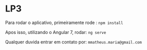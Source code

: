# LP3

Para rodar o aplicativo, primeiramente rode :
   `npm install`

Apos isso, utilizando o Angular 7, rodar:
   `ng serve`

Qualquer duvida entrar em contato por: 
   `mmatheus.maria@gmail.com`
